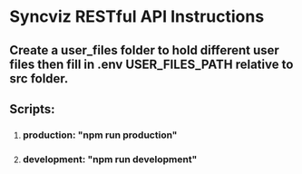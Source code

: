 # Syncviz RESTful API Instructions

## Create a user_files folder to hold different user files then fill in .env USER_FILES_PATH relative to src folder.

## Scripts:

1. ### production: "npm run production"
2. ### development: "npm run development"
